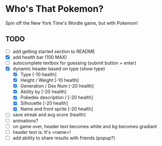 # Who's That Pokemon?

Spin off the New York Time's Wordle game, but with Pokemon!

## TODO

- [ ] add getting started section to README
- [x] add health bar (100 MAX)
- [ ] autocomplete textbox for guessing (submit button + enter)
- [x] dynamic header based on type (show type)
  - [x] Type [-10 health]
  - [x] Height / Weight [-10 health]
  - [x] Generation / Dex Num [-20 health]
  - [x] Ability by [-20 health]
  - [x] Pokedex description / [-20 health]
  - [x] Silhouette [-20 health]
  - [x] Name and front sprite [-20 health]
- [ ] save streak and avg score (health)
- [ ] animations?
- [ ] on game over, header text becomes white and bg becomes gradiant
- [ ] header text is: It's \<name>!
- [ ] add ability to share results with friends (popup?)
